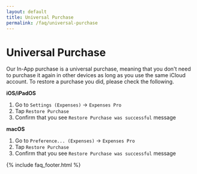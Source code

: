```yaml
---
layout: default
title: Universal Purchase
permalink: /faq/universal-purchase
---
```


# Universal Purchase

Our In-App purchase is a universal purchase, meaning that you don't need to purchase it again in other devices as long as you use the same iCloud account. To restore a purchase you did, please check the following.

**iOS/iPadOS**

1. Go to `Settings (Expenses)` → `Expenses Pro`
2. Tap `Restore Purchase`
3. Confirm that you see `Restore Purchase was successful` message

**macOS**

1. Go to `Preference... (Expenses)` → `Expenses Pro`
2. Tap `Restore Purchase`
3. Confirm that you see `Restore Purchase was successful` message

{% include faq_footer.html %}

